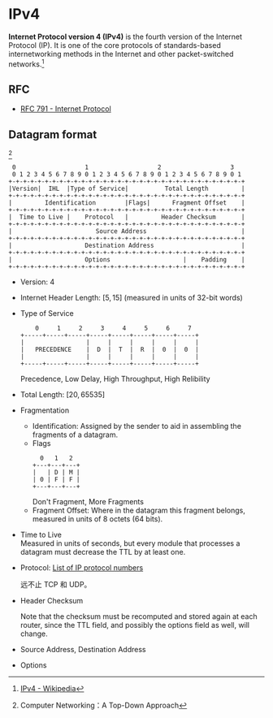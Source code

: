 # IPv4
**Internet Protocol version 4 (IPv4)** is the fourth version of the Internet Protocol (IP). It is one of the core protocols of standards-based internetworking methods in the Internet and other packet-switched networks.[^wiki]

## RFC
- [RFC 791 - Internet Protocol](https://datatracker.ietf.org/doc/html/rfc791)

## Datagram format
[^topdown]
```
 0                   1                   2                   3
 0 1 2 3 4 5 6 7 8 9 0 1 2 3 4 5 6 7 8 9 0 1 2 3 4 5 6 7 8 9 0 1
+-+-+-+-+-+-+-+-+-+-+-+-+-+-+-+-+-+-+-+-+-+-+-+-+-+-+-+-+-+-+-+-+
|Version|  IHL  |Type of Service|          Total Length         |
+-+-+-+-+-+-+-+-+-+-+-+-+-+-+-+-+-+-+-+-+-+-+-+-+-+-+-+-+-+-+-+-+
|         Identification        |Flags|      Fragment Offset    |
+-+-+-+-+-+-+-+-+-+-+-+-+-+-+-+-+-+-+-+-+-+-+-+-+-+-+-+-+-+-+-+-+
|  Time to Live |    Protocol   |         Header Checksum       |
+-+-+-+-+-+-+-+-+-+-+-+-+-+-+-+-+-+-+-+-+-+-+-+-+-+-+-+-+-+-+-+-+
|                       Source Address                          |
+-+-+-+-+-+-+-+-+-+-+-+-+-+-+-+-+-+-+-+-+-+-+-+-+-+-+-+-+-+-+-+-+
|                    Destination Address                        |
+-+-+-+-+-+-+-+-+-+-+-+-+-+-+-+-+-+-+-+-+-+-+-+-+-+-+-+-+-+-+-+-+
|                    Options                    |    Padding    |
+-+-+-+-+-+-+-+-+-+-+-+-+-+-+-+-+-+-+-+-+-+-+-+-+-+-+-+-+-+-+-+-+
```
- Version: 4
- Internet Header Length: $[5,15]$ (measured in units of 32-bit words)
- Type of Service
  ```
      0     1     2     3     4     5     6     7
  +-----+-----+-----+-----+-----+-----+-----+-----+
  |                 |     |     |     |     |     |
  |   PRECEDENCE    |  D  |  T  |  R  |  0  |  0  |
  |                 |     |     |     |     |     |
  +-----+-----+-----+-----+-----+-----+-----+-----+
  ```
  Precedence, Low Delay, High Throughput, High Relibility
- Total Length: $[20,65535]$
- Fragmentation
  - Identification: Assigned by the sender to aid in assembling the fragments of a datagram.
  - Flags
    ```
      0   1   2
    +---+---+---+
    |   | D | M |
    | 0 | F | F |
    +---+---+---+
    ```
    Don't Fragment, More Fragments
  - Fragment Offset: Where in the datagram this fragment belongs, measured in units of 8 octets (64 bits).
- Time to Live  
  Measured in units of seconds, but every module that processes a datagram must decrease the TTL by at least one.
- Protocol: [List of IP protocol numbers](https://en.wikipedia.org/wiki/List_of_IP_protocol_numbers)

  远不止 TCP 和 UDP。
- Header Checksum
  
  Note that the checksum must be recomputed and stored again at each router, since the TTL field, and possibly the options field as well, will change.
- Source Address, Destination Address
- Options


[^wiki]: [IPv4 - Wikipedia](https://en.wikipedia.org/wiki/IPv4)
[^topdown]: Computer Networking：A Top-Down Approach